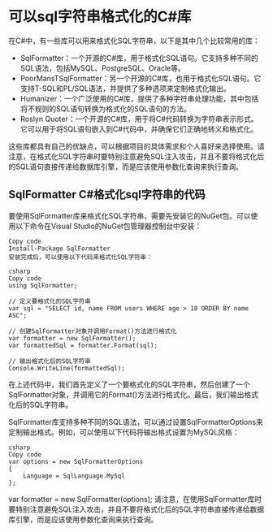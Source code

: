 # 可以sql字符串格式化的C#库

在C#中，有一些库可以用来格式化SQL字符串，以下是其中几个比较常用的库：

+ SqlFormatter：一个开源的C#库，用于格式化SQL语句。它支持多种不同的SQL语法，包括MySQL、PostgreSQL、Oracle等。
+ PoorMansTSqlFormatter：另一个开源的C#库，也用于格式化SQL语句。它支持T-SQL和PL/SQL语法，并提供了多种选项来定制格式化输出。
+ Humanizer：一个广泛使用的C#库，提供了多种字符串处理功能，其中包括将不规则的SQL语句转换为格式化的SQL语句的方法。
+ Roslyn Quoter：一个开源的C#库，用于将C#代码转换为字符串表示形式。它可以用于将SQL语句嵌入到C#代码中，并确保它们正确地转义和格式化。

这些库都具有自己的优缺点，可以根据项目的具体需求和个人喜好来选择使用。请注意，在格式化SQL字符串时要特别注意避免SQL注入攻击，并且不要将格式化后的SQL语句直接传递给数据库引擎，而是应该使用参数化查询来执行查询。

## SqlFormatter C#格式化sql字符串的代码
要使用SqlFormatter库来格式化SQL字符串，需要先安装它的NuGet包。可以使用以下命令在Visual Studio的NuGet包管理器控制台中安装：

    Copy code
    Install-Package SqlFormatter
    安装完成后，可以使用以下代码来格式化SQL字符串：

    csharp
    Copy code
    using SqlFormatter;

    // 定义要格式化的SQL字符串
    var sql = "SELECT id, name FROM users WHERE age > 18 ORDER BY name ASC";

    // 创建SqlFormatter对象并调用Format()方法进行格式化
    var formatter = new SqlFormatter();
    var formattedSql = formatter.Format(sql);

    // 输出格式化后的SQL字符串
    Console.WriteLine(formattedSql);
在上述代码中，我们首先定义了一个要格式化的SQL字符串，然后创建了一个SqlFormatter对象，并调用它的Format()方法进行格式化。最后，我们输出格式化后的SQL字符串。

SqlFormatter库支持多种不同的SQL语法，可以通过设置SqlFormatterOptions来定制输出格式。例如，可以使用以下代码将输出格式设置为MySQL风格：

    csharp
    Copy code
    var options = new SqlFormatterOptions
    {
        Language = SqlLanguage.MySql
    };

var formatter = new SqlFormatter(options);
请注意，在使用SqlFormatter库时要特别注意避免SQL注入攻击，并且不要将格式化后的SQL字符串直接传递给数据库引擎，而是应该使用参数化查询来执行查询。